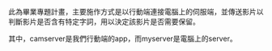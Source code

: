 此為畢業專題計畫，主要施作方式是以行動端連接電腦上的伺服端，並傳送影片以判斷影片是否含有特定字詞，用以決定該影片是否需要保留。

其中，camserver是我們行動端的app，而myserver是電腦上的server。
